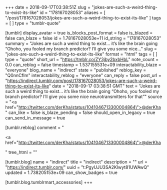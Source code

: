 +++
date = 2018-09-17T03:38:51Z
slug = "jokes-are-such-a-weird-thing-to-exist-its-like"
id = "178167028053"
aliases = [ "/post/178167028053/jokes-are-such-a-weird-thing-to-exist-its-like" ]
tags = [ ]
type = "tumblr-quote"

[tumblr]
display_avatar = true
is_blocks_post_format = false
is_blazed = false
can_blaze = false
id = 1.78167028053e+11
id_string = "178167028053"
summary = "Jokes are such a weird thing to exist… it’s like the brain going “Ohoho, you fooled my branch predictor? I’ll give you some nice..."
slug = "jokes-are-such-a-weird-thing-to-exist-its-like"
format = "html"
tags = [ ]
type = "quote"
short_url = "https://tmblr.co/ZY3jby2bxbHbL"
note_count = 0.0
can_reblog = false
timestamp = 1.537155531e+09
interactability_blaze = "everyone"
blog_name = "indirect"
state = "published"
reblog_key = "Q0nnCflm"
interactability_reblog = "everyone"
can_reply = false
post_url = "https://indirect.tumblr.com/post/178167028053/jokes-are-such-a-weird-thing-to-exist-its-like"
date = "2018-09-17 03:38:51 GMT"
text = "Jokes are such a weird thing to exist&hellip; it&rsquo;s like the brain going &ldquo;Ohoho, you fooled my branch predictor? I&rsquo;ll give you some nice neurotransmitters for that&rdquo;"
source = "<a href=\"http://twitter.com/derKha/status/1041046713300004864\">@derKha</a>"
can_like = false
is_blaze_pending = false
should_open_in_legacy = true
can_send_in_message = true

[tumblr.reblog]
comment = "<p><a href=\"http://twitter.com/derKha/status/1041046713300004864\">@derKha</a></p>"
tree_html = ""

[tumblr.blog]
name = "indirect"
title = "indirect"
description = ""
url = "https://indirect.tumblr.com/"
uuid = "t:PgyUJU3SA2Klwyt81UWAwQ"
updated = 1.738205153e+09
can_show_badges = true

[tumblr.blog.tumblrmart_accessories]
+++
